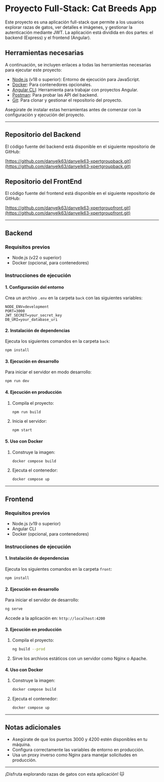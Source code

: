 # Proyecto Full-Stack: Cat Breeds App

Este proyecto es una aplicación full-stack que permite a los usuarios explorar razas de gatos, ver detalles e imágenes, y gestionar la autenticación mediante JWT. La aplicación está dividida en dos partes: el backend (Express) y el frontend (Angular).

## Herramientas necesarias

A continuación, se incluyen enlaces a todas las herramientas necesarias para ejecutar este proyecto:

- [Node.js](https://nodejs.org/) (v18 o superior): Entorno de ejecución para JavaScript.
- [Docker](https://www.docker.com/): Para contenedores opcionales.
- [Angular CLI](https://angular.io/cli): Herramienta para trabajar con proyectos Angular.
- [Postman](https://www.postman.com/): Para probar las API del backend.
- [Git](https://git-scm.com/): Para clonar y gestionar el repositorio del proyecto.

Asegúrate de instalar estas herramientas antes de comenzar con la configuración y ejecución del proyecto.

---

## Repositorio del Backend

El código fuente del backend está disponible en el siguiente repositorio de GitHub:

[https://github.com/danyelk63/danyelk63-xpertgroupback.git](https://github.com/danyelk63/danyelk63-xpertgroupback.git)

## Repositorio del FrontEnd

El código fuente del frontend está disponible en el siguiente repositorio de GitHub:

[https://github.com/danyelk63/danyelk63-xpertgroupfront.git](https://github.com/danyelk63/danyelk63-xpertgroupfront.git)

---

## **Backend**

### **Requisitos previos**
- Node.js (v22 o superior)
- Docker (opcional, para contenedores)

### **Instrucciones de ejecución**

#### **1. Configuración del entorno**
Crea un archivo `.env` en la carpeta `back` con las siguientes variables:

```env
NODE_ENV=development
PORT=3000
JWT_SECRET=your_secret_key
DB_URI=your_database_uri
```

#### **2. Instalación de dependencias**
Ejecuta los siguientes comandos en la carpeta `back`:

```bash
npm install
```

#### **3. Ejecución en desarrollo**
Para iniciar el servidor en modo desarrollo:

```bash
npm run dev
```

#### **4. Ejecución en producción**
1. Compila el proyecto:
   ```bash
   npm run build
   ```
2. Inicia el servidor:
   ```bash
   npm start
   ```

#### **5. Uso con Docker**
1. Construye la imagen:
   ```bash
   docker compose build
   ```
2. Ejecuta el contenedor:
   ```bash
   docker compose up
   ```

---

## **Frontend**

### **Requisitos previos**
- Node.js (v19 o superior)
- Angular CLI
- Docker (opcional, para contenedores)

### **Instrucciones de ejecución**

#### **1. Instalación de dependencias**
Ejecuta los siguientes comandos en la carpeta `front`:

```bash
npm install
```

#### **2. Ejecución en desarrollo**
Para iniciar el servidor de desarrollo:

```bash
ng serve
```

Accede a la aplicación en: `http://localhost:4200`

#### **3. Ejecución en producción**
1. Compila el proyecto:
   ```bash
   ng build --prod
   ```
2. Sirve los archivos estáticos con un servidor como Nginx o Apache.

#### **4. Uso con Docker**
1. Construye la imagen:
   ```bash
   docker compose build
   ```
2. Ejecuta el contenedor:
   ```bash
   docker compose up
   ```

---

## **Notas adicionales**
- Asegúrate de que los puertos 3000 y 4200 estén disponibles en tu máquina.
- Configura correctamente las variables de entorno en producción.
- Usa un proxy inverso como Nginx para manejar solicitudes en producción.

---

¡Disfruta explorando razas de gatos con esta aplicación! 🐱
